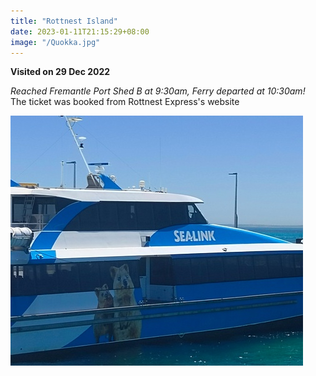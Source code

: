 ```yaml
---
title: "Rottnest Island"
date: 2023-01-11T21:15:29+08:00
image: "/Quokka.jpg"
---
```


**Visited on 29 Dec 2022** 

*Reached Fremantle Port Shed B at 9:30am, Ferry departed at 10:30am!*  
The ticket was booked from Rottnest Express's website  
   
![](/Ferry.jpg)  
